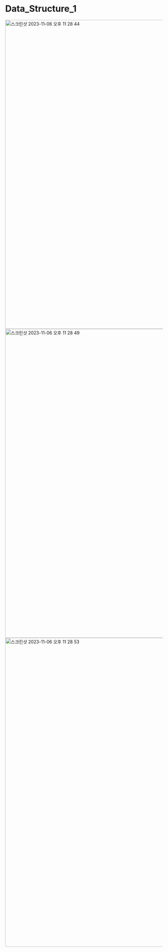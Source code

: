 # Data_Structure_1
<img width="986" alt="스크린샷 2023-11-06 오후 11 28 44" src="https://github.com/KIMMIN5/Data_Structure_1/assets/121488861/8f71a495-d31f-48c4-8a77-af6f4e1bf9ae">
<img width="986" alt="스크린샷 2023-11-06 오후 11 28 49" src="https://github.com/KIMMIN5/Data_Structure_1/assets/121488861/2e86dca2-088a-4efe-9c7c-694fe8127e9e">
<img width="986" alt="스크린샷 2023-11-06 오후 11 28 53" src="https://github.com/KIMMIN5/Data_Structure_1/assets/121488861/bdf4d156-d221-44df-a87f-f66256d68402">
